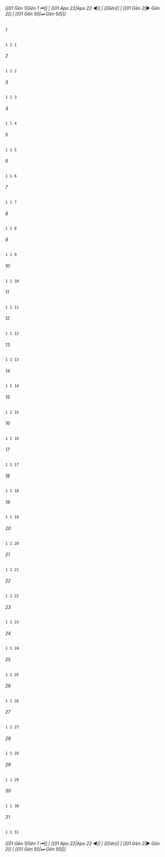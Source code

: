 
###### [[01 Gên 1|Gên 1 ⏮]] | [[01 Apo 22|Apo 22 ◀]] | [[Gên]] | [[01 Gên 2|▶ Gên 2]] | [[01 Gên 50|⏭ Gên 50|]]

###### 1
``` verse
1 1 1 
```
###### 2
``` verse
1 1 2 
```
###### 3
``` verse
1 1 3 
```
###### 4
``` verse
1 1 4 
```
###### 5
``` verse
1 1 5 
```
###### 6
``` verse
1 1 6 
```
###### 7
``` verse
1 1 7 
```
###### 8
``` verse
1 1 8 
```
###### 9
``` verse
1 1 9 
```
###### 10
``` verse
1 1 10 
```
###### 11
``` verse
1 1 11 
```
###### 12
``` verse
1 1 12 
```
###### 13
``` verse
1 1 13 
```
###### 14
``` verse
1 1 14 
```
###### 15
``` verse
1 1 15 
```
###### 16
``` verse
1 1 16 
```
###### 17
``` verse
1 1 17 
```
###### 18
``` verse
1 1 18 
```
###### 19
``` verse
1 1 19 
```
###### 20
``` verse
1 1 20 
```
###### 21
``` verse
1 1 21 
```
###### 22
``` verse
1 1 22 
```
###### 23
``` verse
1 1 23 
```
###### 24
``` verse
1 1 24 
```
###### 25
``` verse
1 1 25 
```
###### 26
``` verse
1 1 26 
```
###### 27
``` verse
1 1 27 
```
###### 28
``` verse
1 1 28 
```
###### 29
``` verse
1 1 29 
```
###### 30
``` verse
1 1 30 
```
###### 31
``` verse
1 1 31 
```

###### [[01 Gên 1|Gên 1 ⏮]] | [[01 Apo 22|Apo 22 ◀]] | [[Gên]] | [[01 Gên 2|▶ Gên 2]] | [[01 Gên 50|⏭ Gên 50|]]

